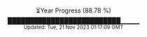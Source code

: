 <p align="center">
⏳Year Progress (88.78 %) <br>
██████████████████████████▁▁▁▁ <br>
<sub>Updated: Tue, 21 Nov 2023 01:17:09 GMT</sub>
</p>

